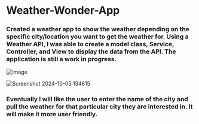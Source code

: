 # Weather-Wonder-App

### Created a weather app to show the weather depending on the specific city/location you want to get the weather for. Using a Weather API, I was able to create a model class, Service, Controller, and View to display the data from the API. The application is still a work in progress.
![image](https://github.com/user-attachments/assets/f246f6de-c15d-481f-b163-fb67423b6e37)


![Screenshot 2024-10-05 134615](https://github.com/user-attachments/assets/d5c60276-fab3-430b-8c13-f3936cf342cf)


### Eventually I will like the user to enter the name of the city and pull the weather for that particular city they are interested in. It will make it more user friendly. 
